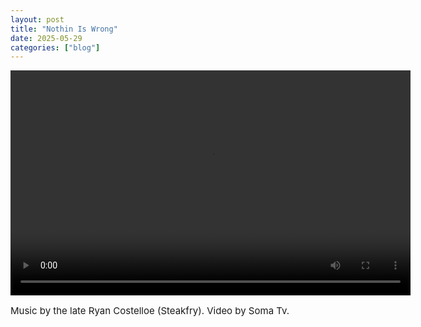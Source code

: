 ```yaml
---
layout: post
title: "Nothin Is Wrong"
date: 2025-05-29
categories: ["blog"]
---
```

  <div id="video-container">
    <video controls autoplay width="640" height="360">
      <source src="https://files.catbox.moe/r59w88.mp4" type="video/mp4">
      Your browser does not support the video tag.
    </video>
  </div>
<p style="font-size:15px">
Music by the late Ryan Costelloe (Steakfry).
Video by Soma Tv.
</p>
